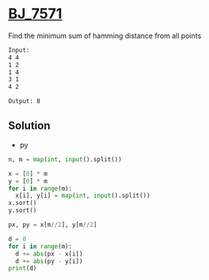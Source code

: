 # [BJ_7571](https://acmicpc.net/problem/7571)

Find the minimum sum of hamming distance from all points

```txt
Input:
4 4
1 2
1 4
3 1
4 2

Output: 8
```

## Solution

* py

```py
n, m = map(int, input().split())

x = [0] * m
y = [0] * m
for i in range(m):
  x[i], y[i] = map(int, input().split())
x.sort()
y.sort()

px, py = x[m//2], y[m//2]

d = 0
for i in range(m):
  d += abs(px - x[i])
  d += abs(py - y[i])
print(d)
```
